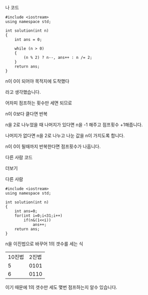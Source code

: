 나 코드

```
#include <iostream>
using namespace std;

int solution(int n)
{
    int ans = 0;

    while (n > 0)
    {
        (n % 2) ? n--, ans++ : n /= 2;        
    }
    return ans;
}
```

n이 0이 되어야 목적지에 도착했다

라고 생각했습니다.

어차피 점프하는 횟수만 세면 되므로

n이 0보다 클다면 반복

n을 2로 나누었을 때 나머지가 있다면 n을 -1 해주고 점프횟수 +1해줍니다.

나머지가 없다면 n을 2로 나누고 나눈 값을 n이 가지도록 합니다.

n이 0이 될때까지 반복한다면 점프횟수가 나옵니다.

다른 사람 코드

더보기

다른 사람

```
#include <iostream>
using namespace std;

int solution(int n)
{
    int ans=0;
    for(int i=0;i<31;i++)
        if(n&(1<<i))
            ans++;
    return ans;
}
```

n을 이진법으로 바꾸어 1의 갯수를 세는 식

|  |  |
| --- | --- |
| 10진법 | 2진법 |
| 5 | 0101 |
| 6 | 0110 |

이기 때문에 1의 갯수만 세도 몇번 점프하는지 알수 있습니다.